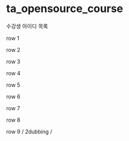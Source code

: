 # ta_opensource_course

수강생 아이디 목록

row 1

row 2

row 3

row 4

row 5

row 6

row 7

row 8

row 9 / 2dubbing /
